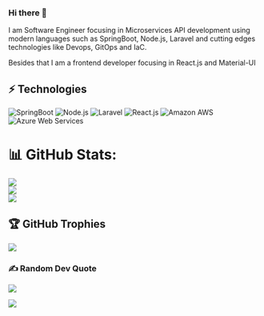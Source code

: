 ### Hi there 👋

I am Software Engineer focusing in Microservices API development using modern languages such as SpringBoot, Node.js, Laravel and cutting edges technologies like Devops, GitOps and IaC.

Besides that I am a frontend developer focusing in React.js and Material-UI

## ⚡ Technologies

![SpringBoot](https://img.shields.io/badge/Spring-6DB33F?style=for-the-badge&logo=spring&logoColor=white)
![Node.js](https://img.shields.io/badge/Node.js-43853D?style=for-the-badge&logo=node.js&logoColor=white)
![Laravel](https://img.shields.io/badge/Laravel-FF2D20?style=for-the-badge&logo=laravel&logoColor=white)
![React.js](https://img.shields.io/badge/React-20232A?style=for-the-badge&logo=react&logoColor=61DAFB)
![Amazon AWS](https://img.shields.io/badge/Amazon_AWS-FF9900?style=for-the-badge&logo=amazonaws&logoColor=white)
![Azure Web Services](https://img.shields.io/badge/Azure_DevOps-0078D7?style=for-the-badge&logo=azure-devops&logoColor=white)

# 📊 GitHub Stats:
![](https://github-readme-stats.vercel.app/api?username=alexmurithi&theme=dark&hide_border=false&include_all_commits=false&count_private=true)<br/>
![](https://github-readme-streak-stats.herokuapp.com/?user=alexmurithi&theme=dark&hide_border=false)<br/>
![](https://github-readme-stats.vercel.app/api/top-langs/?username=alexmurithi&theme=dark&hide_border=false&include_all_commits=false&count_private=true&layout=compact)

## 🏆 GitHub Trophies
![](https://github-profile-trophy.vercel.app/?username=alexmurithi&theme=radical&no-frame=false&no-bg=true&margin-w=4)

### ✍️ Random Dev Quote
![](https://quotes-github-readme.vercel.app/api?type=horizontal&theme=radical)

[![](https://visitcount.itsvg.in/api?id=alexmurithi&icon=0&color=0)](https://visitcount.itsvg.in)
